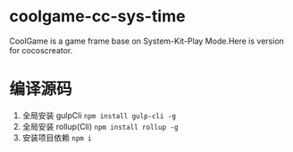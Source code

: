 # coolgame-cc-sys-time

CoolGame is a game frame base on System-Kit-Play Mode.Here is version for cocoscreator.

# 编译源码

1. 全局安装 gulpCli  `npm install gulp-cli -g` 
1. 全局安装 rollup(Cli)  `npm install rollup -g` 
1. 安装项目依赖 `npm i`